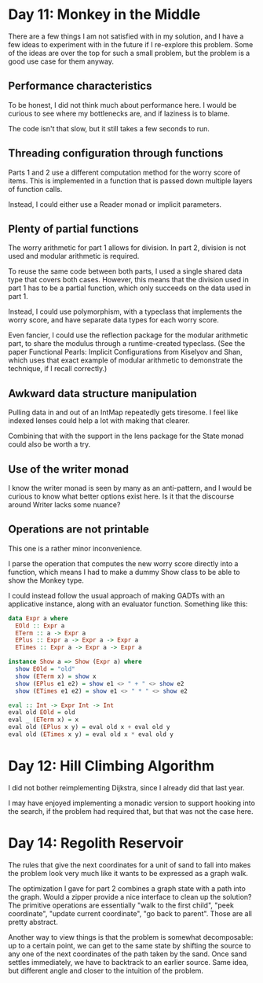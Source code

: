 # Day 11: Monkey in the Middle

There are a few things I am not satisfied with in my solution, and I have a few
ideas to experiment with in the future if I re-explore this problem. Some of
the ideas are over the top for such a small problem, but the problem is a good
use case for them anyway.

## Performance characteristics

To be honest, I did not think much about performance here. I would be curious
to see where my bottlenecks are, and if laziness is to blame.

The code isn't that slow, but it still takes a few seconds to run.

## Threading configuration through functions

Parts 1 and 2 use a different computation method for the worry score of items.
This is implemented in a function that is passed down multiple layers of
function calls.

Instead, I could either use a Reader monad or implicit parameters.

## Plenty of partial functions

The worry arithmetic for part 1 allows for division. In part 2, division is not
used and modular arithmetic is required.

To reuse the same code between both parts, I used a single shared data type
that covers both cases. However, this means that the division used in part 1
has to be a partial function, which only succeeds on the data used in part 1.

Instead, I could use polymorphism, with a typeclass that implements the worry
score, and have separate data types for each worry score.

Even fancier, I could use the reflection package for the modular arithmetic
part, to share the modulus through a runtime-created typeclass. (See the paper
Functional Pearls: Implicit Configurations from Kiselyov and Shan, which uses
that exact example of modular arithmetic to demonstrate the technique, if I
recall correctly.)

## Awkward data structure manipulation

Pulling data in and out of an IntMap repeatedly gets tiresome. I feel like
indexed lenses could help a lot with making that clearer.

Combining that with the support in the lens package for the State monad could
also be worth a try.

## Use of the writer monad

I know the writer monad is seen by many as an anti-pattern, and I would be
curious to know what better options exist here. Is it that the discourse around
Writer lacks some nuance?

## Operations are not printable

This one is a rather minor inconvenience.

I parse the operation that computes the new worry score directly into a
function, which means I had to make a dummy Show class to be able to show the
Monkey type.

I could instead follow the usual approach of making GADTs with an applicative
instance, along with an evaluator function. Something like this:

```haskell
data Expr a where
  EOld :: Expr a
  ETerm :: a -> Expr a
  EPlus :: Expr a -> Expr a -> Expr a
  ETimes :: Expr a -> Expr a -> Expr a

instance Show a => Show (Expr a) where
  show EOld = "old"
  show (ETerm x) = show x
  show (EPlus e1 e2) = show e1 <> " + " <> show e2
  show (ETimes e1 e2) = show e1 <> " * " <> show e2

eval :: Int -> Expr Int -> Int
eval old EOld = old
eval _ (ETerm x) = x
eval old (EPlus x y) = eval old x + eval old y
eval old (ETimes x y) = eval old x * eval old y
```

# Day 12: Hill Climbing Algorithm

I did not bother reimplementing Dijkstra, since I already did that last year.

I may have enjoyed implementing a monadic version to support hooking into the
search, if the problem had required that, but that was not the case here.

# Day 14: Regolith Reservoir

The rules that give the next coordinates for a unit of sand to fall into makes
the problem look very much like it wants to be expressed as a graph walk.

The optimization I gave for part 2 combines a graph state with a path into the
graph. Would a zipper provide a nice interface to clean up the solution? The
primitive operations are essentially "walk to the first child", "peek
coordinate", "update current coordinate", "go back to parent". Those are all
pretty abstract.

Another way to view things is that the problem is somewhat decomposable: up to
a certain point, we can get to the same state by shifting the source to any one
of the next coordinates of the path taken by the sand. Once sand settles
immediately, we have to backtrack to an earlier source. Same idea, but
different angle and closer to the intuition of the problem.
